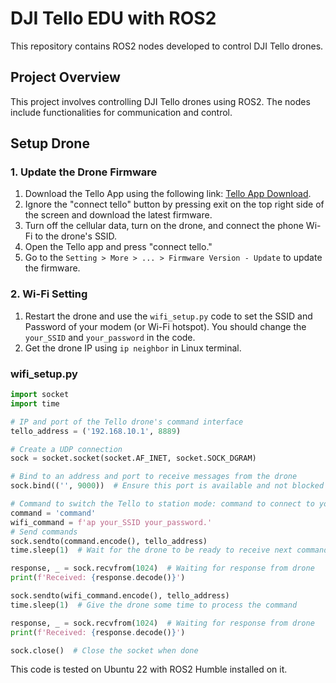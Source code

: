 # DJI Tello EDU with ROS2

This repository contains ROS2 nodes developed to control DJI Tello drones.

## Project Overview

This project involves controlling DJI Tello drones using ROS2. The nodes include functionalities for communication and control.

## Setup Drone

### 1. Update the Drone Firmware

1. Download the Tello App using the following link: [Tello App Download](https://www.dji.com/ca/downloads/djiapp/tello).
2. Ignore the "connect tello" button by pressing exit on the top right side of the screen and download the latest firmware.
3. Turn off the cellular data, turn on the drone, and connect the phone Wi-Fi to the drone's SSID.
4. Open the Tello app and press "connect tello."
5. Go to the `Setting > More > ... > Firmware Version - Update` to update the firmware.

### 2. Wi-Fi Setting

1. Restart the drone and use the `wifi_setup.py` code to set the SSID and Password of your modem (or Wi-Fi hotspot). You should change the `your_SSID` and `your_password` in the code.
2. Get the drone IP using `ip neighbor` in Linux terminal.

### wifi_setup.py
```python
import socket
import time

# IP and port of the Tello drone's command interface
tello_address = ('192.168.10.1', 8889)

# Create a UDP connection
sock = socket.socket(socket.AF_INET, socket.SOCK_DGRAM)

# Bind to an address and port to receive messages from the drone
sock.bind(('', 9000))  # Ensure this port is available and not blocked by your firewall

# Command to switch the Tello to station mode: command to connect to your Wi-Fi
command = 'command'
wifi_command = f'ap your_SSID your_password.'
# Send commands
sock.sendto(command.encode(), tello_address)
time.sleep(1)  # Wait for the drone to be ready to receive next command

response, _ = sock.recvfrom(1024)  # Waiting for response from drone
print(f'Received: {response.decode()}')

sock.sendto(wifi_command.encode(), tello_address)
time.sleep(1)  # Give the drone some time to process the command

response, _ = sock.recvfrom(1024)  # Waiting for response from drone
print(f'Received: {response.decode()}')

sock.close()  # Close the socket when done
```
This code is tested on Ubuntu 22 with ROS2 Humble installed on it.
